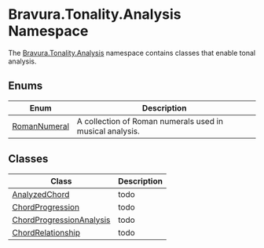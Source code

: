 # Bravura.Tonality.Analysis Namespace

The [Bravura.Tonality.Analysis](./Bravura.Tonality.Analysis.md) namespace contains classes that enable tonal analysis.

## Enums
| Enum                                                        | Description                                              |
|-------------------------------------------------------------|----------------------------------------------------------|
| [RomanNumeral](./Bravura.Tonality.Analysis.RomanNumeral.md) | A collection of Roman numerals used in musical analysis. |

## Classes
| Class                                                                               | Description |
|-------------------------------------------------------------------------------------|-------------|
| [AnalyzedChord](./Bravura.Tonality.Analysis.AnalyzedChord.md)                       | todo        |
| [ChordProgression](./Bravura.Tonality.Analysis.ChordProgression.md)                 | todo        |
| [ChordProgressionAnalysis](./Bravura.Tonality.Analysis.ChordProgressionAnalysis.md) | todo        |
| [ChordRelationship](./Bravura.Tonality.Analysis.ChordRelationship.md)               | todo        |
